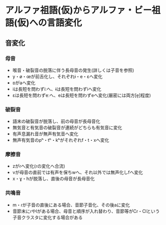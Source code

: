 # アルファ祖語(仮)からアルファ・ビー祖語(仮)への言語変化

## 音変化

### 母音

* 喉音・破裂音の脱落に伴う長母音の発生(詳しくは子音を参照)
* y・ø・œが前舌化し、それぞれɨ・e・ɛへ変化
* ɒがaへ変化
* iは長短を問わずiːへ、ɨは長短を問わずiへ変化
* ɛは長短を問わずeːへ、eは長短を問わずeへ変化(厳密には両方\[e̞]程度)

### 破裂音

* 語末の破裂音が脱落し、前の母音が長母音化
* 無気音と有気音の破裂音が連続がどちらも有気音に変化
* 有声息漏れ音が無声有気音へ変化
* 無声有気音のpʰ・tʰ・kʰがそれぞれf・t・xへ変化

### 摩擦音

* zがɾへ変化(ɾの変化へ合流)
* vが母音の直前では有声を保ちwへ、それ以外では無声化しfへ変化
* x・ɣ・hが脱落し、直後の母音が長母音化

### 共鳴音

* m・ɾが子音の直後にある場合、音節子音化、その後aに変化
* 音節末にɾやlがある場合、母音と順序が入れ替わり、音節等がCɾ・Clという子音クラスタに変化する場合がある
